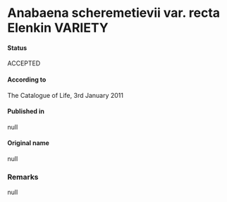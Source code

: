Anabaena scheremetievii var. recta Elenkin VARIETY
=======

#### Status
ACCEPTED

#### According to
The Catalogue of Life, 3rd January 2011

#### Published in
null

#### Original name
null

### Remarks
null